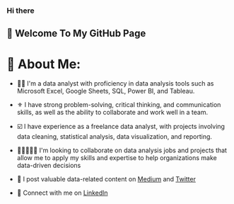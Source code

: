 ### Hi there 
## 👋 Welcome To My GitHub Page
# 💫 About Me:

- 👩‍💻 I'm a data analyst with proficiency in data analysis tools such as Microsoft Excel, Google Sheets, SQL, Power BI, and Tableau.<br>

- ⚜️ I have strong problem-solving, critical thinking, and communication skills, as well as the ability to collaborate and work well in a team.<br>

- ☑️ I have experience as a freelance data analyst, with projects involving data cleaning, statistical analysis, data visualization, and reporting.<br>

- 👩🏻‍🤝‍👨🏽 I'm looking to collaborate on data analysis jobs and projects that allow me to apply my skills and expertise to help organizations make data-driven decisions<br>

- 💠 I post valuable data-related content on [Medium](https://medium.com/@arowoloabimbola04/) and [Twitter](https://twitter.com/ViikiOla?t=pDf42MNykidB_Spr_Aq9ug&s=09)<br> 

- 🍭 Connect with me on [Linkedln](https://www.linkedin.com/in/abimbola-arowolo)<br>




<!-- Proudly created with GPRM ( https://gprm.itsvg.in ) -->
<!--
**ArowoloAbimbolaVictoria/ArowoloAbimbolaVictoria** is a ✨ _special_ ✨ repository because its `README.md` (this file) appears on your GitHub profile.

Here are some ideas to get you started:

- 🔭 I’m currently working on ...
- 🌱 I’m currently learning ...
- 👯 I’m looking to collaborate on ...
- 🤔 I’m looking for help with ...
- 💬 Ask me about ...
- 📫 How to reach me: ...
- 😄 Pronouns: ...
- ⚡ Fun fact: ...
-->

